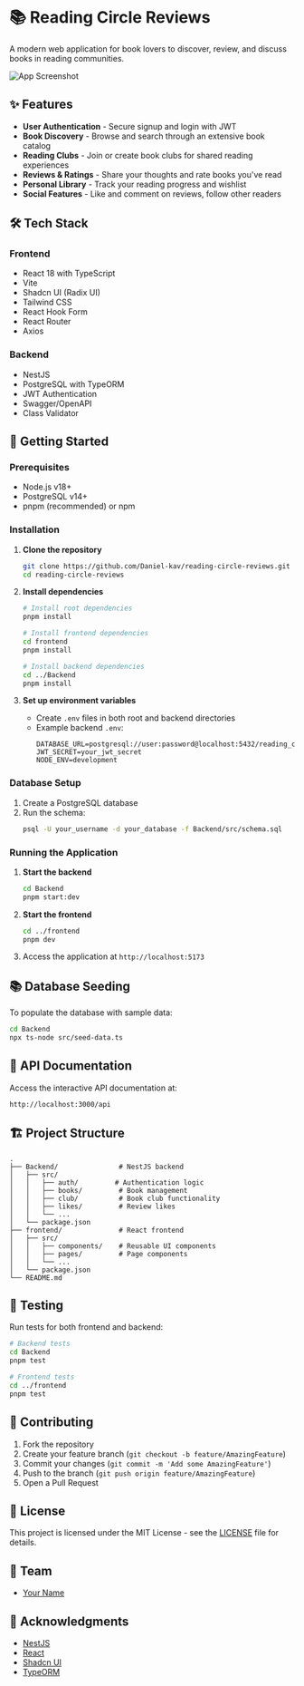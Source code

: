 # 📚 Reading Circle Reviews

A modern web application for book lovers to discover, review, and discuss books in reading communities.

![App Screenshot](https://images.unsplash.com/photo-1507842217343-583bb7270b66?w=1200)

## ✨ Features

- **User Authentication** - Secure signup and login with JWT
- **Book Discovery** - Browse and search through an extensive book catalog
- **Reading Clubs** - Join or create book clubs for shared reading experiences
- **Reviews & Ratings** - Share your thoughts and rate books you've read
- **Personal Library** - Track your reading progress and wishlist
- **Social Features** - Like and comment on reviews, follow other readers

## 🛠 Tech Stack

### Frontend
- React 18 with TypeScript
- Vite
- Shadcn UI (Radix UI)
- Tailwind CSS
- React Hook Form
- React Router
- Axios

### Backend
- NestJS
- PostgreSQL with TypeORM
- JWT Authentication
- Swagger/OpenAPI
- Class Validator

## 🚀 Getting Started

### Prerequisites
- Node.js v18+
- PostgreSQL v14+
- pnpm (recommended) or npm

### Installation

1. **Clone the repository**
   ```bash
   git clone https://github.com/Daniel-kav/reading-circle-reviews.git
   cd reading-circle-reviews
   ```

2. **Install dependencies**
   ```bash
   # Install root dependencies
   pnpm install
   
   # Install frontend dependencies
   cd frontend
   pnpm install
   
   # Install backend dependencies
   cd ../Backend
   pnpm install
   ```

3. **Set up environment variables**
   - Create `.env` files in both root and backend directories
   - Example backend `.env`:
     ```
     DATABASE_URL=postgresql://user:password@localhost:5432/reading_circle
     JWT_SECRET=your_jwt_secret
     NODE_ENV=development
     ```

### Database Setup

1. Create a PostgreSQL database
2. Run the schema:
   ```bash
   psql -U your_username -d your_database -f Backend/src/schema.sql
   ```

### Running the Application

1. **Start the backend**
   ```bash
   cd Backend
   pnpm start:dev
   ```

2. **Start the frontend**
   ```bash
   cd ../frontend
   pnpm dev
   ```

3. Access the application at `http://localhost:5173`

## 📚 Database Seeding

To populate the database with sample data:

```bash
cd Backend
npx ts-node src/seed-data.ts
```

## 📖 API Documentation

Access the interactive API documentation at:
```
http://localhost:3000/api
```

## 🏗 Project Structure

```
.
├── Backend/               # NestJS backend
│   ├── src/
│   │   ├── auth/         # Authentication logic
│   │   ├── books/         # Book management
│   │   ├── club/          # Book club functionality
│   │   ├── likes/         # Review likes
│   │   └── ...
│   └── package.json
├── frontend/              # React frontend
│   ├── src/
│   │   ├── components/    # Reusable UI components
│   │   ├── pages/         # Page components
│   │   └── ...
│   └── package.json
└── README.md
```

## 🧪 Testing

Run tests for both frontend and backend:

```bash
# Backend tests
cd Backend
pnpm test

# Frontend tests
cd ../frontend
pnpm test
```

## 🤝 Contributing

1. Fork the repository
2. Create your feature branch (`git checkout -b feature/AmazingFeature`)
3. Commit your changes (`git commit -m 'Add some AmazingFeature'`)
4. Push to the branch (`git push origin feature/AmazingFeature`)
5. Open a Pull Request

## 📄 License

This project is licensed under the MIT License - see the [LICENSE](LICENSE) file for details.

## 👥 Team

- [Your Name](https://github.com/yourusername)

## 🙏 Acknowledgments

- [NestJS](https://nestjs.com/)
- [React](https://reactjs.org/)
- [Shadcn UI](https://ui.shadcn.com/)
- [TypeORM](https://typeorm.io/)
